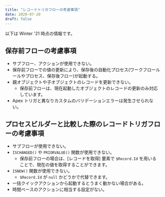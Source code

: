 ```yaml
---
title: "レコードトリガフローの考慮事項"
date: 2020-07-20
draft: false
---
```

以下は Winter '21 時点の情報です。

## 保存前フローの考慮事項
* サブフロー、アクションが使用できない。
* 保存前フローでの値の更新により、保存後の自動化プロセス(ワークフロールールやプロセス、保存後フロー)が起動する。
* 親オブジェクトや子オブジェクトのレコードを更新できない。
  * 保存前フローは、現在起動したオブジェクトのレコードの更新のみ対応しています。
* Apex トリガと異なりカスタムのバリデーションエラーは発生させられない。

## プロセスビルダーと比較した際のレコードトリガフローの考慮事項
* サブフローが使用できない。
* `ISCHANGED()` や `PRIORVALUE()` 関数が使用できない。
  * 保存前フローの場合は、[レコードを取得] 要素で `$Record.Id` を用いることで、現在の値を取得することができます。
* `ISNEW()` 関数が使用できない。
    * `$Record.Id` が `null` かどうかで代替できます。
* 一括クイックアクションから起動するとうまく動かない場合がある。
* 時間ベースのアクションに相当する設定がない。